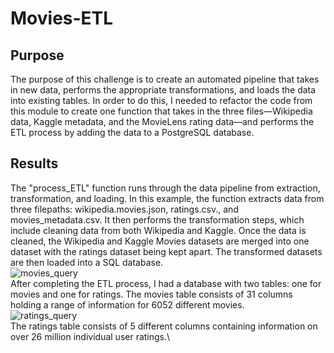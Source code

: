 # Movies-ETL
## Purpose
The purpose of this challenge is to create an automated pipeline that takes in new data, performs the appropriate transformations, 
and loads the data into existing tables.
In order to do this, I needed to refactor the code from this module to create one function that takes in the three files—Wikipedia data, Kaggle metadata, and the MovieLens rating data—and performs the ETL process by adding the data to a PostgreSQL database.
## Results
The "process_ETL" function runs through the data pipeline from extraction, transformation, and loading. In this example, the function extracts data from three filepaths: wikipedia.movies.json, ratings.csv., and movies_metadata.csv. It then performs the transformation steps, which include cleaning data from both Wikipedia and Kaggle. Once the data is cleaned, the Wikipedia and Kaggle Movies datasets are merged into one dataset with the ratings dataset being kept apart. The transformed datasets are then loaded into a SQL database.\
![movies_query](https://user-images.githubusercontent.com/87148177/135764802-712075c9-74b9-4cdf-ac0d-65f8588b0156.png)\
After completing the ETL process, I had a database with two tables: one for movies and one for ratings. The movies table consists of 31 columns holding a range of information for 6052 different movies.\
![ratings_query](https://user-images.githubusercontent.com/87148177/135764830-91b72db8-d947-4a9e-877c-65b85460e446.png)\
The ratings table consists of 5 different columns containing information on over 26 million individual user ratings.\
